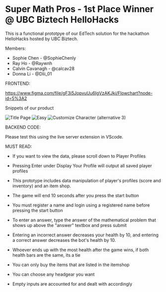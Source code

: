 # Super Math Pros - 1st Place Winner @ UBC Biztech HelloHacks

This is a functional prototpye of our EdTech solution for the hackathon HelloHacks hosted by UBC Biztech. 

Members:
- Sophie Chen - @SophieChenly
- Ray Ho - @Raywnh
- Calvin Cavanagh - @calcav28
- Donna Li - @Dlii_01

FRONTEND:

https://www.figma.com/file/gF3i5JopvuUu6IgVzAKJki/Flowchart?node-id=5%3A2

Snippets of our product

![Title Page](https://user-images.githubusercontent.com/108425957/192337472-4bd6f41d-3168-4769-a57b-ebd611ad0a3c.png)
![Easy](https://user-images.githubusercontent.com/108425957/192337470-2ceaf795-5ba7-45c5-baa7-06a22a395172.png)
![Customize Character (alternative 3)](https://user-images.githubusercontent.com/108425957/192337477-084f24a6-04ef-42d4-a5e8-fa2c419276f2.png)




BACKEND CODE:

Please test this using the live server extension in VScode.

MUST READ:

- If you want to view the data, please scroll down to Player Profiles
- Pressing Enter under Display Your Profile will output all saved player profiles

- This prototype includes data manipulation of player's profiles (score and inventory) and an item shop.
- The game will end 10 seconds after you press the start button
- You must register a name and login using a registered name before pressing the start button
- To enter an answer, type the answer of the mathematical problem that shows up above the "answer" textbox and press submit
- Entering an incorrect answer decreases your health by 10, and entering a correct answer decreases the bot's health by 10.
- Whoever ends up with the most health after the game wins, if both health bars are the same, its a tie
- You can only buy the items that are listed in the itemshop
- You can choose any headgear you want 

- Empty inputs are accounted for and dealt with accordingly



